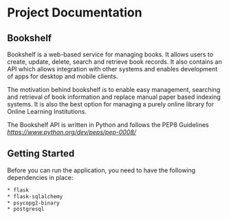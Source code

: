 # Project Documentation
## Bookshelf
Bookshelf is a web-based service for managing books. It allows users to create, update, delete, search and retrieve book records. It also contains an API which allows integration with other systems and enables development of apps for desktop and mobile clients.

The motivation behind bookshelf is to enable easy management, searching and retrieval of book information and replace manual paper based indexing systems. It is also the best option for managing a purely online library for Online Learning Institutions.

The Bookshelf API is written in Python and follows the PEP8 Guidelines *https://www.python.org/dev/peps/pep-0008/*

## Getting Started
Before you can run the application, you need to have the following dependencies in place:
```bash
* flask
* flask-sqlalchemy
* psycopg2-binary
* postgresql
```
